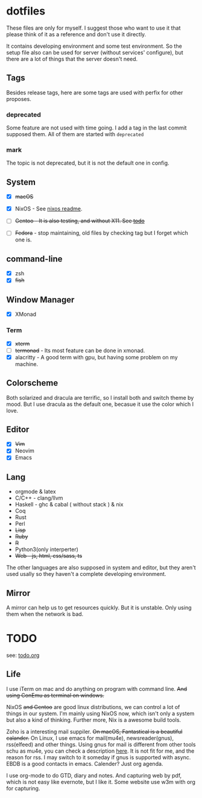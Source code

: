 # dotfiles

These files are only for myself. I suggest those who want to use it that please
think of it as a reference and don't use
it directly.

It contains developing environment and some test environment. So the setup file
also can be used for server (without
services' configure), but there are a lot of things that the server doesn't need.

## Tags

Besides release tags, here are some tags are used with perfix for other proposes.

### deprecated 

Some feature are not used with time going. I add a tag in the last commit
supposed them. All of them are started with `deprecated`

### mark

The topic is not deprecated, but it is not the default one in config.

## System

- [x] ~~macOS~~

- [x] NixOS - See [nixos readme](./etc/nixos/readme.md).

- [ ] ~~Gentoo - It is also testing, and without X11. See [todo](#todo)~~

- [ ] ~~Fedora~~ - stop maintaining, old files by checking tag but I forget which one is.

## command-line

- [x] zsh
- [x] ~~fish~~

## Window Manager

- [x] XMonad

### Term

- [X] ~~xterm~~
- [ ] ~~termonad~~ - Its most feature can be done in xmonad.
- [X] alacritty - A good term with gpu, but having some problem on my machine.

## Colorscheme

Both solarized and dracula are terrific, so I install both and switch theme by
mood. But I use dracula as the default one, becasue it use the color which I
love.

## Editor

- [x] ~~Vim~~
- [x] Neovim
- [x] Emacs

## Lang

- orgmode & latex
- C/C++ - clang/llvm
- Haskell - ghc & cabal ( without stack ) & nix
- Coq
- Rust
- Perl
- ~~Lisp~~
- ~~Ruby~~
- ~~R~~
- Python3(only interperter)
- ~~Web - js, html, css/sass, ts~~

The other languages are also supposed in system and editor, but they aren't used
usally so they haven't a complete
developing environment.

## Mirror

A mirror can help us to get resources quickly. But it is unstable. Only using
them when the network is bad.

# TODO

see: [todo.org](todo.org)

## Life

I use iTerm on mac and do anything on program with command line. ~~And using
ConEmu as terminal on windows.~~

NixOS ~~and Gentoo~~ are good linux distributions, we can control a lot of
things in our system. I'm mainly using NixOS now, which isn't only a system but
also a kind of thinking. Further more, Nix is a awesome build tools.

Zoho is a interesting mail suppiler. ~~On macOS, Fantastical is a beautiful 
calander.~~ On Linux, I use emacs for mail(mu4e), newsreader(gnus), rss(elfeed)
and other things. Using gnus for mail is different from other tools schu as 
mu4e, you can check a description
[here](https://www.gnu.org/software/emacs/manual/html_node/gnus/Mail-in-a-Newsreader.html#Mail-in-a-Newsreader). It
is not fit for me, and the reason for rss. I may switch to it someday if gnus is
supported with async. EBDB is a good contacts in emacs. Calender? Just org
agenda. 

I use org-mode to do GTD, diary and notes. And capturing web by pdf, which is
not easy like evernote, but I like it. Some website use w3m with org for
capturing. 
